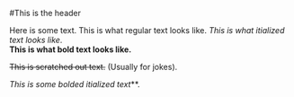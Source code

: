 #This is the header

Here is some text.  This is what regular text looks like.  _This is what itialized text looks like_.  
**This is what bold text looks like.**

~~This is scratched out text.~~ (Usually for jokes).

_This is some bolded itialized text_**.

